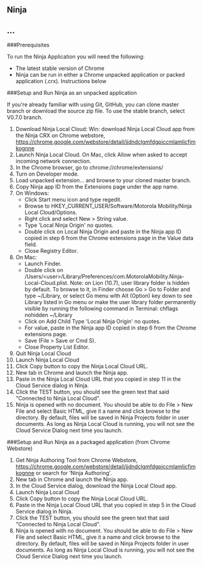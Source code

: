 ## Ninja

...
--------

###Prerequisites

To run the Ninja Application you will need the following:

-   The latest stable version of Chrome
-   Ninja can be run in either a Chrome unpacked application or packed application (.crx). Instructions below

###Setup and Run Ninja as an unpacked application

If you're already familiar with using Git, GitHub, you can clone master branch or download the source zip file.  To use the stable branch, select V0.7.0 branch.

1.  Download Ninja Local Cloud: Win: download Ninja Local Cloud app from the Ninja CRX on Chrome webstore, https://chrome.google.com/webstore/detail/jjdndclgmfdgpiccmlamlicfjmkognne
2.  Launch Ninja Local Cloud.  On Mac, click Allow when asked to accept incoming network connection.
3.  In the Chrome browser, go to chrome://chrome/extensions/
4.  Turn on Developer mode.
5.  Load unpacked extension... and browse to your cloned master branch.
6.  Copy Ninja app ID from the Extensions page under the app name.
7. On Windows:
    - Click Start menu icon and type regedit.
    - Browse to HKEY_CURRENT_USER/Software/Motorola Mobility/Ninja Local Cloud/Options.
    - Right click and select New > String value.
    - Type 'Local Ninja Origin' no quotes.
    - Double click on Local Ninja Origin and paste in the Ninja app ID copied in step 6 from the Chrome extensions page in the Value data field. 
    - Close Registry Editor.
8. On Mac:
    - Launch Finder.
    - Double click on /Users/\<user\>/Library/Preferences/com.MotorolaMobility.Ninja-Local-Cloud.plist.  Note: on Lion (10.7), user library folder is hidden by default.  To browse to it, in Finder choose Go > Go to Folder and type ~/Library, or select Go menu with Alt (Option) key down to see Library listed in Go menu or make the user library folder permanently visible by running the following command in Terminal: chflags nohidden ~/Library
    - Click on Add Child Type 'Local Ninja Origin' no quotes.
    - For value, paste in the Ninja app ID copied in step 6 from the Chrome extensions page.
    - Save (File > Save or Cmd S).
    - Close Property List Editor.
9.  Quit Ninja Local Cloud
10. Launch Ninja Local Cloud
11. Click Copy button to copy the Ninja Local Cloud URL.
12. New tab in Chrome and launch the Ninja app.
13. Paste in the Ninja Local Cloud URL that you copied in step 11 in the Cloud Service dialog in Ninja.
14. Click the TEST button, you should see the green text that said "Connected to Ninja Local Cloud".
15. Ninja is opened with no document.  You should be able to do File > New File and select Basic HTML, give it a name and click browse to the directory.  By default, files will be saved in Ninja Projects folder in user documents.  As long as Ninja Local Cloud is running, you will not see the Cloud Service Dialog next time you launch.


###Setup and Run Ninja as a packaged application (from Chrome Webstore)

1.  Get Ninja Authoring Tool from Chrome Webstore, https://chrome.google.com/webstore/detail/jjdndclgmfdgpiccmlamlicfjmkognne or search for 'Ninja Authoring'.
2.  New tab in Chrome and launch the Ninja app.
3.  In the Cloud Service dialog, download the Ninja Local Cloud app.
4.  Launch Ninja Local Cloud
5.  Click Copy button to copy the Ninja Local Cloud URL.
6.  Paste in the Ninja Local Cloud URL that you copied in step 5 in the Cloud Service dialog in Ninja.
7.  Click the TEST button, you should see the green text that said "Connected to Ninja Local Cloud".
8.  Ninja is opened with no document.  You should be able to do File > New File and select Basic HTML, give it a name and click browse to the directory.  By default, files will be saved in Ninja Projects folder in user documents.  As long as Ninja Local Cloud is running, you will not see the Cloud Service Dialog next time you launch.
